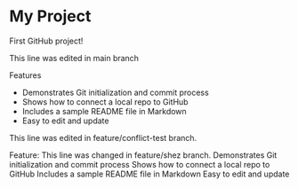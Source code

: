 # My Project
First GitHub project!

This line was edited in main branch
 
Features
- Demonstrates Git initialization and commit process
- Shows how to connect a local repo to GitHub
- Includes a sample README file in Markdown
- Easy to edit and update

This line was edited in feature/conflict-test branch.

Feature:
This line was changed in feature/shez branch.
 Demonstrates Git initialization and commit process
 Shows how to connect a local repo to GitHub
 Includes a sample README file in Markdown
 Easy to edit and update

